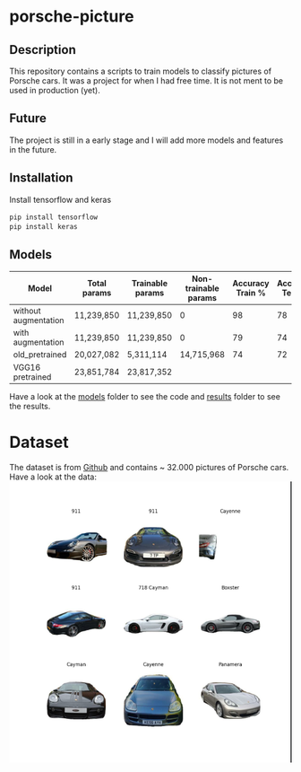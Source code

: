 # porsche-picture

## Description
This repository contains a scripts to train models to classify pictures of Porsche cars.
It was a project for when I had free time. It is not ment to be used in production (yet).

## Future
The project is still in a early stage and I will add more models and features in the future.

## Installation
Install tensorflow and keras
```bash
pip install tensorflow
pip install keras
```
## Models
| Model                | Total params | Trainable params | Non-trainable params | Accuracy Train % | Accuracy Test % |
|----------------------| --- |------------------| --- |------------------|-----------------|
| without augmentation | 11,239,850  | 11,239,850       | 0 | 98               | 78              |
| with augmentation    | 11,239,850 | 11,239,850      | 0 | 79               | 74              |
| old_pretrained       | 20,027,082 | 5,311,114       | 14,715,968 | 74               | 72              |
| VGG16 pretrained     | 23,851,784 | 23,817,352       |  |                  |                 |
Have a look at the [models](models) folder to see the code and [results](results) folder to see the results.
# Dataset
The dataset is from [Github](https://github.com/Flippchen/porsche-pictures) and contains ~ 32.000 pictures of Porsche cars.
Have a look at the data:
![Sample images](results/sample_images.png "Sample images") 